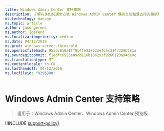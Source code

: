 ```yaml
---
title: Windows Admin Center 支持策略
description: 了解有关如何通常安装 Windows Admin Center 保持当前和受支持的最新版本。
ms.technology: manage
ms.topic: article
author: jasongerend
ms.author: jgerend
ms.localizationpriority: medium
ms.date: 04/12/2019
ms.prod: windows-server-threshold
ms.openlocfilehash: 95adc810a1ff9b4fe337621efdac3147329b581a
ms.sourcegitcommit: f1edfc6525e09dd116b106293f9260123a94de0c
ms.translationtype: MT
ms.contentlocale: zh-CN
ms.lasthandoff: 04/12/2019
ms.locfileid: "9296880"
---
```

# Windows Admin Center 支持策略

>适用于：Windows Admin Center、Windows Admin Center 预览版

[!INCLUDE [support-policy](../includes/support-policy.md)]